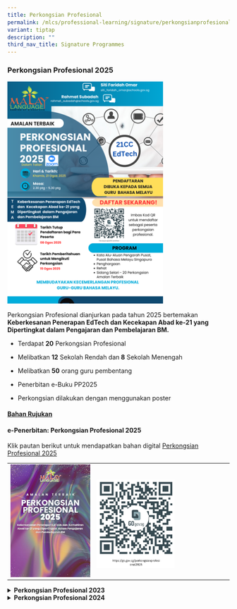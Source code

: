 ```yaml
---
title: Perkongsian Profesional
permalink: /mlcs/professional-learning/signature/perkongsianprofesional/
variant: tiptap
description: ""
third_nav_title: Signature Programmes
---
```

<h3><strong>Perkongsian Profesional 2025</strong></h3>
<p></p>
<div class="isomer-image-wrapper">
<img style="width: 70%;" height="auto" width="100%" alt="" src="/images/Perkongsian_Profesional_2025___poster.png">
</div>
<p>Perkongsian Profesional dianjurkan pada tahun 2025 bertemakan <strong>Keberkesanan Penerapan EdTech dan Kecekapan Abad ke-21 yang Dipertingkat dalam Pengajaran dan Pembelajaran BM.</strong>
</p>
<ul data-tight="true" class="tight">
<li>
<p>Terdapat <strong>20</strong> Perkongsian Profesional</p>
</li>
<li>
<p>Melibatkan <strong>12</strong> Sekolah Rendah dan<strong> 8</strong> Sekolah
Menengah</p>
</li>
<li>
<p>Melibatkan <strong>50</strong> orang guru pembentang</p>
</li>
<li>
<p>Penerbitan e-Buku PP2025</p>
</li>
<li>
<p>Perkongsian dilakukan dengan menggunakan poster</p>
</li>
</ul>
<p></p>
<h4><strong><u>Bahan Rujukan</u></strong></h4>
<h4><strong>e-Penerbitan: Perkongsian Profesional 2025</strong></h4>
<p>Klik pautan berikut untuk mendapatkan bahan digital <a href="https://go.gov.sg/perkongsianprofesional2025" rel="noopener nofollow" target="_blank">Perkongsian Profesional 2025</a>
</p>
<table style="minWidth: 50px">
<colgroup>
<col>
<col>
</colgroup>
<tbody>
<tr>
<td rowspan="1" colspan="1"><a class="isomer-image-wrapper" href="https://go.gov.sg/perkongsianprofesional2025"><img style="width: 100%" height="auto" width="100%" alt="Perkongsian Profesional 2025" src="/images/PPbooks.jpg"></a>
</td>
<td rowspan="1" colspan="1">
<p></p><a class="isomer-image-wrapper" href="https://go.gov.sg/perkongsianprofesional2025"><img style="width: 60%;" height="auto" width="100%" alt="" src="/images/qrPP.jpg"></a>
</td>
</tr>
</tbody>
</table>
<p></p>
<div data-type="detailGroup" class="isomer-accordion isomer-accordion-white">
<details class="isomer-details">
<summary><strong>Perkongsian Profesional 2023</strong>
</summary>
<div data-type="detailsContent" class="isomer-details-content">
<p>Perkongsian Profesional dianjurkan pada tahun 2023 bertemakan <strong>Amalan Terbaik Penilaian di Bilik Darjah</strong>
</p>
<p></p>
<p><a href="https://issuu.com/oxfordgraphic/docs/mlcs-perkongsian_profesional-v6_fa_" rel="noopener noreferrer nofollow" target="_blank">e-Book Perkongsian Profesional 2023</a>
</p><a class="isomer-image-wrapper" href="https://issuu.com/oxfordgraphic/docs/mlcs-perkongsian_profesional-v6_fa_"><img style="width: 50%;" height="auto" width="100%" alt="" src="/images/perkongsian_professional_2023.jpg"></a>
</div>
</details>
<details class="isomer-details">
<summary><strong>Perkongsian Profesional 2024</strong>
</summary>
<div data-type="detailsContent" class="isomer-details-content">
<div class="isomer-image-wrapper">
<img style="width: 50%;" height="auto" width="100%" src="https://mlcs.moe.edu.sg/images/Perkongsian_Profesional_2024banner.JPG">
</div>
<p>Perkongsian Profesional dianjurkan pada tahun 2024 bertemakan <strong>Penggunaan Antologi JANJI Digital dalam Pengajaran dan Pembelajaran Bahasa Melayu.</strong>
</p>
<p></p>
<p><strong>Objektif perkongsian para pembentang Perkongsian Profesional 2024</strong>
</p>
<div class="isomer-image-wrapper">
<img style="width: 80%;" height="auto" width="100%" src="/images/Perkongsian_Profesional_2024objektif.JPG">
</div>
<p></p>
<p><strong>Slaid perkongsian para pembentang Perkongsian Profesional 2024</strong>
</p>
<p>Berikut merupakan senarai slaid perkongsian para pembentang Perkongsian
Profesional 2024. Bahan rujukan boleh didapatkan melalui Kod QR di bawah.
<br>Sila imbas kod tersebut.</p>
<div class="isomer-card-grid"><a rel="noopener noreferrer nofollow" href="https://drive.google.com/drive/folders/1enXy6gsfxlj9_KrByUq0_SS3MYy0tjHk" class="isomer-card"><div class="isomer-card-image"><div class="isomer-image-wrapper"><img style="width: 100%" height="auto" width="100%" alt="Perkongsian Professional 2024_Kumpulan A" src="/images/Perkongsian_Profesional_2024kumpulanA.JPG"></div></div><div class="isomer-card-body"><div class="isomer-card-title">Kumpulan A</div><div class="isomer-card-link">Bahan rujukan</div></div></a>
<a rel="noopener noreferrer nofollow" href="https://drive.google.com/drive/folders/1enXy6gsfxlj9_KrByUq0_SS3MYy0tjHk" class="isomer-card">
<div class="isomer-card-image">
<div class="isomer-image-wrapper">
<img style="width: 100%" height="auto" width="100%" alt="Perkongsian Professional 2024_Kumpulan A" src="/images/Perkongsian_Profesional_2024kumpulanB.JPG">
</div>
</div>
<div class="isomer-card-body">
<div class="isomer-card-title">Kumpulan B</div>
<div class="isomer-card-link">Bahan rujukan</div>
</div>
</a><a rel="noopener noreferrer nofollow" href="https://drive.google.com/drive/folders/1cSbRs4miZvdqwW43r1dJoUqhGC0OfOkz" class="isomer-card"><div class="isomer-card-image"><div class="isomer-image-wrapper"><img style="width: 100%" height="auto" width="100%" alt="Perkongsian Professional 2024_Kumpulan C" src="/images/Perkongsian_Profesional_2024kumpulanC.JPG"></div></div><div class="isomer-card-body"><div class="isomer-card-title">Kumpulan C</div><div class="isomer-card-link">Bahan rujukan</div></div></a>
</div>
<p></p>
<table style="minWidth: 75px">
<colgroup>
<col>
<col>
<col>
</colgroup>
<tbody>
<tr>
<th rowspan="1" colspan="1">
<p>Bahan Rujukan:
<br><strong><a href="https://issuu.com/oxfordgraphic/docs/mlcs-janji-v4-fa" rel="noopener noreferrer nofollow" target="_blank">E-book - Antology Janji</a></strong>
</p>
</th>
<th rowspan="1" colspan="1"><a class="isomer-image-wrapper" href="https://issuu.com/oxfordgraphic/docs/mlcs-janji-v4-fa"><img style="width: 80%;" height="auto" width="100%" alt="Antology Janji" src="/images/antology_janji.jpg"></a>
</th>
<th rowspan="1" colspan="1">
<p></p>
</th>
</tr>
</tbody>
</table>
<hr>
<p><strong>Gambar Perkongsian Profesional 2024</strong>
</p>
<div class="iframe-wrapper">
<iframe height="315" width="560" allowfullscreen="true" frameborder="0" src="https://docs.google.com/presentation/d/e/2PACX-1vRfKC9tHN0HCPOdMDUUMsHwcwhswErNlH_4YWWpVbWdqNBOen_PErNhqJ_o6VUQ7ogTMliEeFedj0K_/embed?start=true&amp;loop=true&amp;delayms=3000"></iframe>
</div>
<p></p>
<p></p>
</div>
</details>
</div>
<p></p>